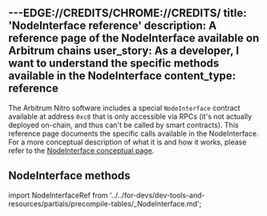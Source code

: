 ---EDGE://CREDITS/CHROME://CREDITS/
title: 'NodeInterface reference'
description: A reference page of the NodeInterface available on Arbitrum chains
user_story: As a developer, I want to understand the specific methods available in the NodeInterface
content_type: reference
---

The Arbitrum Nitro software includes a special `NodeInterface` contract available at address `0xc8` that is only accessible via RPCs (it's not actually deployed on-chain, and thus can't be called by smart contracts). This reference page documents the specific calls available in the NodeInterface. For a more conceptual description of what it is and how it works, please refer to the [NodeInterface conceptual page](/build-decentralized-apps/nodeinterface/01-overview.md).

## NodeInterface methods

import NodeInterfaceRef from '../../for-devs/dev-tools-and-resources/partials/precompile-tables/_NodeInterface.md';

<NodeInterfaceRef />
